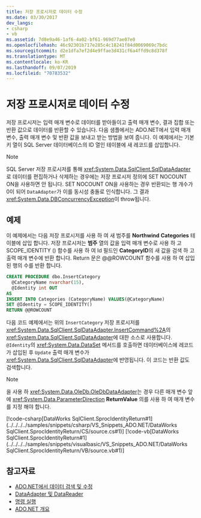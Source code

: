 ```yaml
---
title: 저장 프로시저로 데이터 수정
ms.date: 03/30/2017
dev_langs:
- csharp
- vb
ms.assetid: 7d8e9a46-1af6-4a02-bf61-969d77ae07e0
ms.openlocfilehash: 46c92301b717e285c4c18241f84d0069069c7bdc
ms.sourcegitcommit: d2e1dfa7ef2d4e9ffae3d431cf6a4ffd9c8d378f
ms.translationtype: MT
ms.contentlocale: ko-KR
ms.lasthandoff: 09/07/2019
ms.locfileid: "70783532"
---
```

# <a name="modifying-data-with-stored-procedures"></a>저장 프로시저로 데이터 수정
저장 프로시저는 입력 매개 변수로 데이터를 받아들이고 출력 매개 변수, 결과 집합 또는 반환 값으로 데이터를 반환할 수 있습니다. 다음 샘플에서는 ADO.NET에서 입력 매개 변수, 출력 매개 변수 및 반환 값을 보내고 받는 방법을 보여 줍니다. 이 예제에서는 기본 키 열이 SQL Server 데이터베이스의 ID 열인 테이블에 새 레코드를 삽입합니다.  
  
> [!NOTE]
> SQL Server 저장 프로시저를 통해 <xref:System.Data.SqlClient.SqlDataAdapter>로 데이터를 편집하거나 삭제하는 경우에는 저장 프로시저 정의에 SET NOCOUNT ON을 사용하면 안 됩니다. SET NOCOUNT ON을 사용하는 경우 반환되는 행 개수가 0이 되어 `DataAdapter`가 이를 동시성 충돌로 인식합니다. 그 결과 <xref:System.Data.DBConcurrencyException>이 throw됩니다.  
  
## <a name="example"></a>예제  
 이 예제에서는 다음 저장 프로시저를 사용 하 여 새 범주를 **Northwind** **Categories** 테이블에 삽입 합니다. 저장 프로시저는 **범주** 열의 값을 입력 매개 변수로 사용 하 고 SCOPE_IDENTITY () 함수를 사용 하 여 Id 필드인 **CategoryID**의 새 값을 검색 하 고 출력 매개 변수에 반환 합니다. Return 문은 @@ROWCOUNT 함수를 사용 하 여 삽입 된 행의 수를 반환 합니다.  
  
```sql
CREATE PROCEDURE dbo.InsertCategory  
  @CategoryName nvarchar(15),  
  @Identity int OUT  
AS  
INSERT INTO Categories (CategoryName) VALUES(@CategoryName)  
SET @Identity = SCOPE_IDENTITY()  
RETURN @@ROWCOUNT  
```  
  
 다음 코드 예제에서는 위의 `InsertCategory` 저장 프로시저를 <xref:System.Data.SqlClient.SqlDataAdapter.InsertCommand%2A>의 <xref:System.Data.SqlClient.SqlDataAdapter>에 대한 소스로 사용합니다. `@Identity`의 <xref:System.Data.DataSet> 메서드를 호출하면 데이터베이스에 레코드가 삽입된 후 `Update` 출력 매개 변수가 <xref:System.Data.SqlClient.SqlDataAdapter>에 반영됩니다. 이 코드는 반환 값도 검색합니다.  
  
> [!NOTE]
> 을 사용 하 <xref:System.Data.OleDb.OleDbDataAdapter>는 경우 다른 매개 변수 앞에 <xref:System.Data.ParameterDirection> **ReturnValue** 의를 사용 하 여 매개 변수를 지정 해야 합니다.  
  
 [!code-csharp[DataWorks SqlClient.SprocIdentityReturn#1](../../../../samples/snippets/csharp/VS_Snippets_ADO.NET/DataWorks SqlClient.SprocIdentityReturn/CS/source.cs#1)]
 [!code-vb[DataWorks SqlClient.SprocIdentityReturn#1](../../../../samples/snippets/visualbasic/VS_Snippets_ADO.NET/DataWorks SqlClient.SprocIdentityReturn/VB/source.vb#1)]  
  
## <a name="see-also"></a>참고자료

- [ADO.NET에서 데이터 검색 및 수정](retrieving-and-modifying-data.md)
- [DataAdapter 및 DataReader](dataadapters-and-datareaders.md)
- [명령 실행](executing-a-command.md)
- [ADO.NET 개요](ado-net-overview.md)
